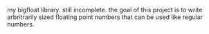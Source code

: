 my bigfloat library. still incomplete.
the goal of this project is to write arbritrarily sized floating point numbers that can be used like regular numbers.
